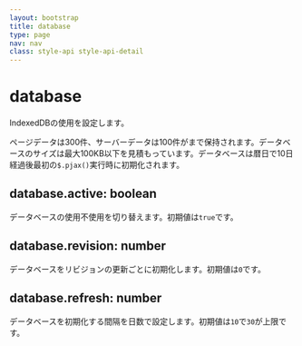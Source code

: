 ```yaml
---
layout: bootstrap
title: database
type: page
nav: nav
class: style-api style-api-detail
---
```


# database
IndexedDBの使用を設定します。

ページデータは300件、サーバーデータは100件がまで保持されます。データベースのサイズは最大100KB以下を見積もっています。データベースは暦日で10日経過後最初の`$.pjax()`実行時に初期化されます。

## database.active: boolean
データベースの使用不使用を切り替えます。初期値は`true`です。

## database.revision: number
データベースをリビジョンの更新ごとに初期化します。初期値は`0`です。

## database.refresh: number
データベースを初期化する間隔を日数で設定します。初期値は`10`で`30`が上限です。
